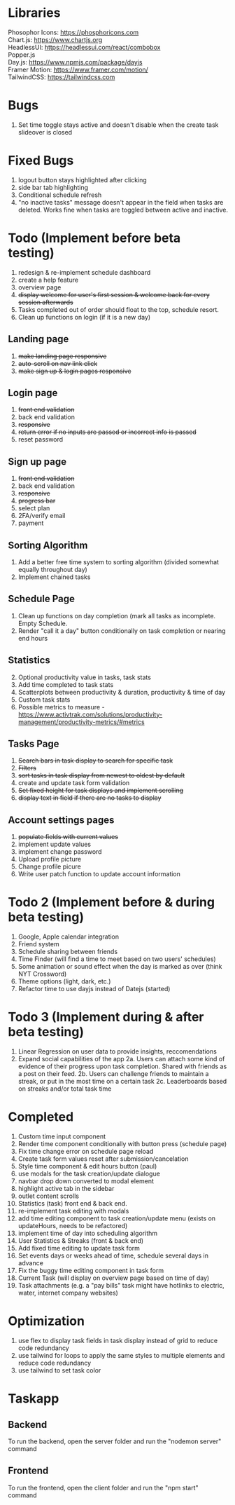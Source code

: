 # Libraries
Phosophor Icons: https://phosphoricons.com
<br />
Chart.js: https://www.chartjs.org
<br />
HeadlessUI: https://headlessui.com/react/combobox
<br />
Popper.js
<br />
Day.js: https://www.npmjs.com/package/dayjs
<br />
Framer Motion: https://www.framer.com/motion/
<br />
TailwindCSS: https://tailwindcss.com

# Bugs
1. Set time toggle stays active and doesn't disable when the create task slideover is closed

# Fixed Bugs
1. logout button stays highlighted after clicking
2. side bar tab highlighting
3. Conditional schedule refresh
4. "no inactive tasks" message doesn't appear in the field when tasks are deleted. Works fine when tasks are toggled between active and inactive.

# Todo (Implement before beta testing)
1. redesign & re-implement schedule dashboard
2. create a help feature
3. overview page
4. ~~display welcome for user's first session & welcome back for every session afterwards~~
5. Tasks completed out of order should float to the top, schedule resort.
7. Clean up functions on login (if it is a new day)

## Landing page
1. ~~make landing page responsive~~
2. ~~auto-scroll on nav link click~~
4. ~~make sign up & login pages responsive~~

## Login page
1. ~~front end validation~~
2. back end validation
3. ~~responsive~~
4. ~~return error if no inputs are passed or incorrect info is passed~~
5. reset password

## Sign up page
1. ~~front end validation~~
2. back end validation
3. ~~responsive~~
4. ~~progress bar~~
5. select plan
6. 2FA/verify email
7. payment

## Sorting Algorithm
1. Add a better free time system to sorting algorithm (divided somewhat equally throughout day)
2. Implement chained tasks

## Schedule Page
1. Clean up functions on day completion (mark all tasks as incomplete. Empty Schedule.
2. Render "call it a day" button conditionally on task completion or nearing end hours


## Statistics
2. Optional productivity value in tasks, task stats
3. Add time completed to task stats
4. Scatterplots between productivity & duration, productivity & time of day
5. Custom task stats
6. Possible metrics to measure - https://www.activtrak.com/solutions/productivity-management/productivity-metrics/#metrics

## Tasks Page
1. ~~Search bars in task display to search for specific task~~
3. ~~Filters~~
5. ~~sort tasks in task display from newest to oldest by default~~
6. create and update task form validation
8. ~~Set fixed height for task displays and implement scrolling~~
9. ~~display text in field if there are no tasks to display~~

## Account settings pages
1. ~~populate fields with current values~~
2. implement update values
3. implement change password
4. Upload profile picture
5. Change profile picure
6. Write user patch function to update account information

# Todo 2 (Implement before & during beta testing)
1. Google, Apple calendar integration
2. Friend system
3. Schedule sharing between friends
4. Time Finder (will find a time to meet based on two users' schedules)
6. Some animation or sound effect when the day is marked as over (think NYT Crossword)
8. Theme options (light, dark, etc.)
9. Refactor time to use dayjs instead of Datejs (started)

# Todo 3 (Implement during & after beta testing)
1. Linear Regression on user data to provide insights, reccomendations
2. Expand social capabilities of the app
   2a. Users can attach some kind of evidence of their progress upon task completion. Shared with friends as a post on their feed.
   2b. Users can challenge friends to maintain a streak, or put in the most time on a certain task
   2c. Leaderboards based on streaks and/or total task time

# Completed
1. Custom time input component
2. Render time component conditionally with button press (schedule page)
3. Fix time change error on schedule page reload
4. Create task form values reset after submission/cancelation
5. Style time component & edit hours button (paul)
6. use modals for the task creation/update dialogue
7. navbar drop down converted to modal element
8. highlight active tab in the sidebar
9. outlet content scrolls
10. Statistics (task) front end & back end.
11. re-implement task editing with modals
12. add time editing component to task creation/update menu (exists on updateHours, needs to be refactored)
13. implement time of day into scheduling algorithm
14. User Statistics & Streaks (front & back end)
15. Add fixed time editing to update task form
16. Set events days or weeks ahead of time, schedule several days in advance
17. Fix the buggy time editing component in task form
18. Current Task (will display on overview page based on time of day)
19. Task attachments (e.g. a "pay bills" task might have hotlinks to electric, water, internet company websites)

# Optimization
1. use flex to display task fields in task display instead of grid to reduce code redundancy
2. use tailwind for loops to apply the same styles to multiple elements and reduce code redundancy
3. use tailwind to set task color

# Taskapp
## Backend
To run the backend, open the server folder and run the "nodemon server" command
## Frontend
To run the frontend, open the client folder and run the "npm start" command
